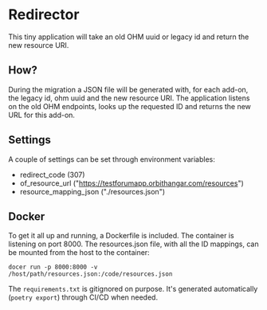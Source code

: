 # Redirector

This tiny application will take an old OHM uuid or legacy id and return the new resource URI.

## How?

During the migration a JSON file will be generated with, for each add-on, the legacy id, ohm uuid and the new resource
URI.
The application listens on the old OHM endpoints, looks up the requested ID and returns the new URL for this add-on.

## Settings

A couple of settings can be set through environment variables:

* redirect_code (307)
* of_resource_url ("https://testforumapp.orbithangar.com/resources")
* resource_mapping_json ("./resources.json")

## Docker

To get it all up and running, a Dockerfile is included. The container is listening on port 8000.
The resources.json file, with all the ID mappings, can be mounted from the host to the container:

```shell
docer run -p 8000:8000 -v /host/path/resources.json:/code/resources.json
```

The `requirements.txt` is gitignored on purpose. It's generated automatically (`poetry export`) through CI/CD when needed.